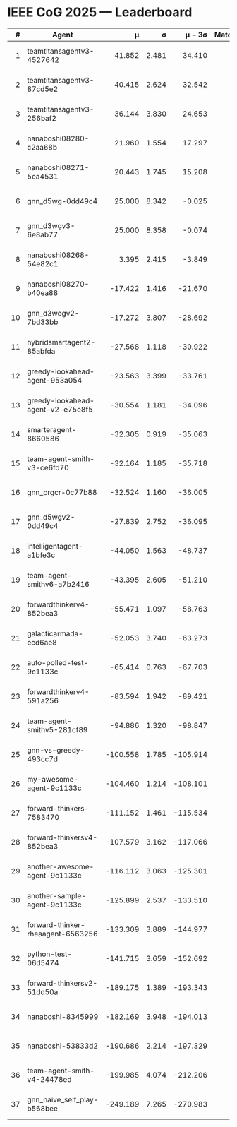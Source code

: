 # IEEE CoG 2025 — Leaderboard

| # | Agent | μ | σ | μ − 3σ | Matches | Updated |
|---:|---|---:|---:|---:|---:|---|
| 1 | teamtitansagentv3-4527642 | 41.852 | 2.481 | 34.410 | 420 | 2025-08-28 15:25 |
| 2 | teamtitansagentv3-87cd5e2 | 40.415 | 2.624 | 32.542 | 440 | 2025-08-28 15:25 |
| 3 | teamtitansagentv3-256baf2 | 36.144 | 3.830 | 24.653 | 220 | 2025-08-28 15:25 |
| 4 | nanaboshi08280-c2aa68b | 21.960 | 1.554 | 17.297 | 500 | 2025-08-28 15:25 |
| 5 | nanaboshi08271-5ea4531 | 20.443 | 1.745 | 15.208 | 540 | 2025-08-28 15:25 |
| 6 | gnn_d5wg-0dd49c4 | 25.000 | 8.342 | -0.025 | 20 | 2025-08-28 15:25 |
| 7 | gnn_d3wgv3-6e8ab77 | 25.000 | 8.358 | -0.074 | 60 | 2025-08-28 15:25 |
| 8 | nanaboshi08268-54e82c1 | 3.395 | 2.415 | -3.849 | 400 | 2025-08-28 15:25 |
| 9 | nanaboshi08270-b40ea88 | -17.422 | 1.416 | -21.670 | 500 | 2025-08-28 15:25 |
| 10 | gnn_d3wogv2-7bd33bb | -17.272 | 3.807 | -28.692 | 28 | 2025-08-28 15:25 |
| 11 | hybridsmartagent2-85abfda | -27.568 | 1.118 | -30.922 | 408 | 2025-08-28 15:25 |
| 12 | greedy-lookahead-agent-953a054 | -23.563 | 3.399 | -33.761 | 280 | 2025-08-28 15:25 |
| 13 | greedy-lookahead-agent-v2-e75e8f5 | -30.554 | 1.181 | -34.096 | 520 | 2025-08-28 15:25 |
| 14 | smarteragent-8660586 | -32.305 | 0.919 | -35.063 | 504 | 2025-08-28 15:25 |
| 15 | team-agent-smith-v3-ce6fd70 | -32.164 | 1.185 | -35.718 | 480 | 2025-08-28 15:25 |
| 16 | gnn_prgcr-0c77b88 | -32.524 | 1.160 | -36.005 | 300 | 2025-08-28 15:25 |
| 17 | gnn_d5wgv2-0dd49c4 | -27.839 | 2.752 | -36.095 | 20 | 2025-08-28 15:25 |
| 18 | intelligentagent-a1bfe3c | -44.050 | 1.563 | -48.737 | 285 | 2025-08-28 15:25 |
| 19 | team-agent-smithv6-a7b2416 | -43.395 | 2.605 | -51.210 | 420 | 2025-08-28 15:25 |
| 20 | forwardthinkerv4-852bea3 | -55.471 | 1.097 | -58.763 | 398 | 2025-08-28 15:25 |
| 21 | galacticarmada-ecd6ae8 | -52.053 | 3.740 | -63.273 | 420 | 2025-08-28 15:25 |
| 22 | auto-polled-test-9c1133c | -65.414 | 0.763 | -67.703 | 440 | 2025-08-28 15:25 |
| 23 | forwardthinkerv4-591a256 | -83.594 | 1.942 | -89.421 | 374 | 2025-08-28 15:25 |
| 24 | team-agent-smithv5-281cf89 | -94.886 | 1.320 | -98.847 | 280 | 2025-08-28 15:25 |
| 25 | gnn-vs-greedy-493cc7d | -100.558 | 1.785 | -105.914 | 240 | 2025-08-28 15:25 |
| 26 | my-awesome-agent-9c1133c | -104.460 | 1.214 | -108.101 | 380 | 2025-08-28 15:25 |
| 27 | forward-thinkers-7583470 | -111.152 | 1.461 | -115.534 | 440 | 2025-08-28 15:25 |
| 28 | forward-thinkersv4-852bea3 | -107.579 | 3.162 | -117.066 | 289 | 2025-08-28 15:25 |
| 29 | another-awesome-agent-9c1133c | -116.112 | 3.063 | -125.301 | 300 | 2025-08-28 15:25 |
| 30 | another-sample-agent-9c1133c | -125.899 | 2.537 | -133.510 | 480 | 2025-08-28 15:25 |
| 31 | forward-thinker-rheaagent-6563256 | -133.309 | 3.889 | -144.977 | 444 | 2025-08-28 15:25 |
| 32 | python-test-06d5474 | -141.715 | 3.659 | -152.692 | 400 | 2025-08-28 15:25 |
| 33 | forward-thinkersv2-51dd50a | -189.175 | 1.389 | -193.343 | 364 | 2025-08-28 15:25 |
| 34 | nanaboshi-8345999 | -182.169 | 3.948 | -194.013 | 360 | 2025-08-28 15:25 |
| 35 | nanaboshi-53833d2 | -190.686 | 2.214 | -197.329 | 440 | 2025-08-28 15:25 |
| 36 | team-agent-smith-v4-24478ed | -199.985 | 4.074 | -212.206 | 400 | 2025-08-28 15:25 |
| 37 | gnn_naive_self_play-b568bee | -249.189 | 7.265 | -270.983 | 240 | 2025-08-28 15:25 |
